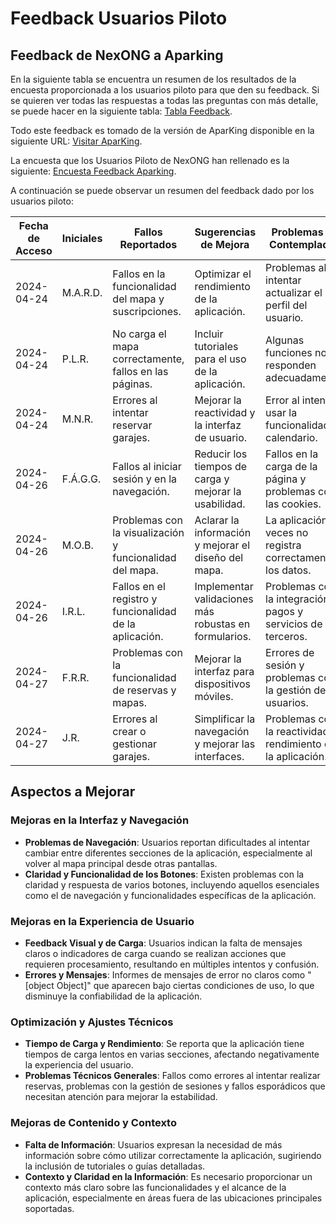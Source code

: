 # Feedback Usuarios Piloto

## Feedback de NexONG a Aparking

En la siguiente tabla se encuentra un resumen de los resultados de la encuesta proporcionada a los usuarios piloto para que den su feedback. Si se quieren ver todas las respuestas a todas las preguntas con más detalle, se puede hacer en la siguiente tabla: [Tabla Feedback](/Xlsx/FeedbackPWPL.xlsx).

Todo este feedback es tomado de la versión de AparKing disponible en la siguiente URL: [Visitar AparKing](http://34.175.16.117:8180/).

La encuesta que los Usuarios Piloto de NexONG han rellenado es la siguiente: [Encuesta Feedback Aparking](https://forms.office.com/e/TLRv4u6TRA).

A continuación se puede observar un resumen del feedback dado por los usuarios piloto:

| Fecha de Acceso | Iniciales | Fallos Reportados                                      | Sugerencias de Mejora                                   | Problemas no Contemplados                                      |
|-----------------|-----------|--------------------------------------------------------|---------------------------------------------------------|----------------------------------------------------------------|
| 2024-04-24      | M.A.R.D.  | Fallos en la funcionalidad del mapa y suscripciones.   | Optimizar el rendimiento de la aplicación.              | Problemas al intentar actualizar el perfil del usuario.        |
| 2024-04-24      | P.L.R.    | No carga el mapa correctamente, fallos en las páginas. | Incluir tutoriales para el uso de la aplicación.        | Algunas funciones no responden adecuadamente.                  |
| 2024-04-24      | M.N.R.    | Errores al intentar reservar garajes.                  | Mejorar la reactividad y la interfaz de usuario.        | Error al intentar usar la funcionalidad de calendario.         |
| 2024-04-26      | F.Á.G.G.  | Fallos al iniciar sesión y en la navegación.           | Reducir los tiempos de carga y mejorar la usabilidad.   | Fallos en la carga de la página y problemas con las cookies.   |
| 2024-04-26      | M.O.B.    | Problemas con la visualización y funcionalidad del mapa. | Aclarar la información y mejorar el diseño del mapa.    | La aplicación a veces no registra correctamente los datos.     |
| 2024-04-26      | I.R.L.    | Fallos en el registro y funcionalidad de la aplicación. | Implementar validaciones más robustas en formularios.   | Problemas con la integración de pagos y servicios de terceros. |
| 2024-04-27      | F.R.R.    | Problemas con la funcionalidad de reservas y mapas.    | Mejorar la interfaz para dispositivos móviles.          | Errores de sesión y problemas con la gestión de usuarios.      |
| 2024-04-27      | J.R.      | Errores al crear o gestionar garajes.                  | Simplificar la navegación y mejorar las interfaces.     | Problemas con la reactividad y rendimiento de la aplicación.   |

## Aspectos a Mejorar

### Mejoras en la Interfaz y Navegación

- **Problemas de Navegación**: Usuarios reportan dificultades al intentar cambiar entre diferentes secciones de la aplicación, especialmente al volver al mapa principal desde otras pantallas.
- **Claridad y Funcionalidad de los Botones**: Existen problemas con la claridad y respuesta de varios botones, incluyendo aquellos esenciales como el de navegación y funcionalidades específicas de la aplicación.

### Mejoras en la Experiencia de Usuario

- **Feedback Visual y de Carga**: Usuarios indican la falta de mensajes claros o indicadores de carga cuando se realizan acciones que requieren procesamiento, resultando en múltiples intentos y confusión.
- **Errores y Mensajes**: Informes de mensajes de error no claros como "[object Object]" que aparecen bajo ciertas condiciones de uso, lo que disminuye la confiabilidad de la aplicación.

### Optimización y Ajustes Técnicos

- **Tiempo de Carga y Rendimiento**: Se reporta que la aplicación tiene tiempos de carga lentos en varias secciones, afectando negativamente la experiencia del usuario.
- **Problemas Técnicos Generales**: Fallos como errores al intentar realizar reservas, problemas con la gestión de sesiones y fallos esporádicos que necesitan atención para mejorar la estabilidad.

### Mejoras de Contenido y Contexto

- **Falta de Información**: Usuarios expresan la necesidad de más información sobre cómo utilizar correctamente la aplicación, sugiriendo la inclusión de tutoriales o guías detalladas.
- **Contexto y Claridad en la Información**: Es necesario proporcionar un contexto más claro sobre las funcionalidades y el alcance de la aplicación, especialmente en áreas fuera de las ubicaciones principales soportadas.
